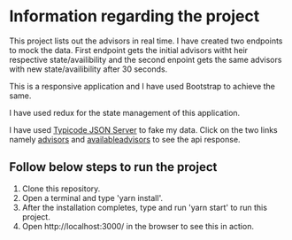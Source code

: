 # Information regarding the project

This project lists out the advisors in real time. I have created two endpoints to mock the data. First endpoint gets the initial advisors witht heir respective state/availibility and the second enpoint gets the same advisors with new state/availibility after 30 seconds.

This is a responsive application and I have used Bootstrap to achieve the same.

I have used redux for the state management of this application.

I have used [Typicode JSON Server](https://my-json-server.typicode.com/mukulmkd/fakedata) to fake my data. Click on the two links namely [advisors](https://my-json-server.typicode.com/mukulmkd/fakedata/advisors) and [availableadvisors](https://my-json-server.typicode.com/mukulmkd/fakedata/availableadvisors) to see the api response.

## Follow below steps to run the project

1. Clone this repository.
2. Open a terminal and type 'yarn install'.
3. After the installation completes, type and run 'yarn start' to run this project.
4. Open http://localhost:3000/ in the browser to see this in action.


